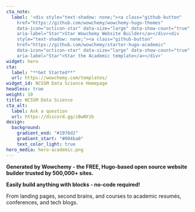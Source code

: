 ```yaml
---
cta_note:
  label: '<div style="text-shadow: none;"><a class="github-button"
    href="https://github.com/wowchemy/wowchemy-hugo-themes"
    data-icon="octicon-star" data-size="large" data-show-count="true"
    aria-label="Star">Star Wowchemy Website Builder</a></div><div
    style="text-shadow: none;"><a class="github-button"
    href="https://github.com/wowchemy/starter-hugo-academic"
    data-icon="octicon-star" data-size="large" data-show-count="true"
    aria-label="Star">Star the Academic template</a></div>'
widget: hero
cta:
  label: "**Get Started**"
  url: https://wowchemy.com/templates/
widget_id: NCSSM Data Science Homepage
headless: true
weight: 10
title: NCSSM Data Science
cta_alt:
  label: Ask a question
  url: https://discord.gg/z8wNYzb
design:
  background:
    gradient_end: "#1976d2"
    gradient_start: "#004ba0"
    text_color_light: true
hero_media: hero-academic.png
---
```


**Generated by Wowchemy - the FREE, Hugo-based open source website builder trusted by 500,000+ sites.**

**Easily build anything with blocks - no-code required!**

From landing pages, second brains, and courses to academic resumés, conferences, and tech blogs.

<!--Custom spacing-->
<div class="mb-3"></div>
<!--GitHub Button JS-->
<script async defer src="https://buttons.github.io/buttons.js"></script>
